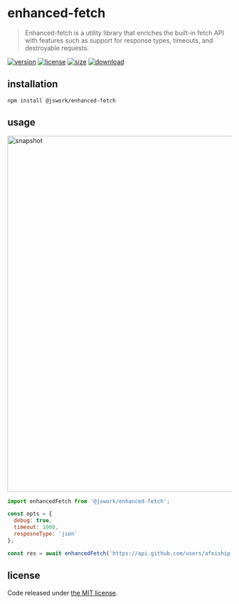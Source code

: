# enhanced-fetch
> Enhanced-fetch is a utility library that enriches the built-in fetch API with features such as support for response types, timeouts, and destroyable requests.

[![version][version-image]][version-url]
[![license][license-image]][license-url]
[![size][size-image]][size-url]
[![download][download-image]][download-url]

## installation
```shell
npm install @jswork/enhanced-fetch
```

## usage
<img src="https://tva1.js.work/large/da432263ly1hcrexb1a6mj212g0jy794.jpg" width="800" alt="snapshot" />

```js
import enhancedFetch from '@jswork/enhanced-fetch';

const opts = {
  debug: true,
  timeout: 1000,
  resposneType: 'json'
};

const res = await enhancedFetch('https://api.github.com/users/afeiship', opts);
```

## license
Code released under [the MIT license](https://github.com/afeiship/enhanced-fetch/blob/master/LICENSE.txt).

[version-image]: https://img.shields.io/npm/v/@jswork/enhanced-fetch
[version-url]: https://npmjs.org/package/@jswork/enhanced-fetch

[license-image]: https://img.shields.io/npm/l/@jswork/enhanced-fetch
[license-url]: https://github.com/afeiship/enhanced-fetch/blob/master/LICENSE.txt

[size-image]: https://img.shields.io/bundlephobia/minzip/@jswork/enhanced-fetch
[size-url]: https://github.com/afeiship/enhanced-fetch/blob/master/dist/enhanced-fetch.min.js

[download-image]: https://img.shields.io/npm/dm/@jswork/enhanced-fetch
[download-url]: https://www.npmjs.com/package/@jswork/enhanced-fetch
